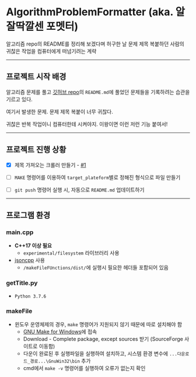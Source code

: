 # AlgorithmProblemFormatter (aka. 알잘딱깔센 포멧터)
알고리즘 repo의 README를 정리해 보겠다며 허구한 날 문제 제목 복붙하던 사람의 귀찮은 작업을 컴퓨터에게 떠넘기려는 계략

---

## 프로젝트 시작 배경

알고리즘 문제를 풀고 [깃허브 repo](https://github.com/kjh107704/Algorithm)의 `README.md`에 풀었던 문제들을 기록하려는 습관을 기르고 있다.

여기서 발생한 문제. 문제 제목 복붙이 너무 귀찮다.

귀찮은 반복 작업이니 컴퓨터한테 시켜야지. 이왕이면 이런 저런 기능 붙여서!

---

## 프로젝트 진행 상황

- [x] 제목 가져오는 크롤러 만들기 - [#1](https://github.com/kjh107704/AlgorithmProblemFormatter/issues/1)
- [ ] `MAKE` 명령어를 이용하여 `target_plateform`별로 정해진 형식으로 파일 만들기
- [ ] `git push` 명령어 실행 시, 자동으로 `README.md` 업데이트하기


---

## 프로그램 환경

### main.cpp

- **C++17 이상 필요** 
  - `experimental/filesystem` 라이브러리 사용
- [jsoncpp](https://github.com/open-source-parsers/jsoncpp) 사용 
  - `/makeFileFUnctions/dist/`에 실행시 필요한 헤더들 포함되어 있음

### getTitle.py

- `Python 3.7.6` 

### makeFile

- 윈도우 운영체제의 경우, `make` 명령어가 지원되지 않기 때문에 따로 설치해야 함
  - [GNU Make for Windows](http://gnuwin32.sourceforge.net/packages/make.htm)에 접속
  - Download - Complete package, except sources 받기 (SourceForge 사이트로 이동함)
  - 다운이 완료된 후 실행파일을 실행하여 설치하고, 시스템 환경 변수에 `...다운로드_경로...\GnuWin32\bin` 추가
  - cmd에서 `make -v` 명령어를 실행하여 오류가 없는지 확인